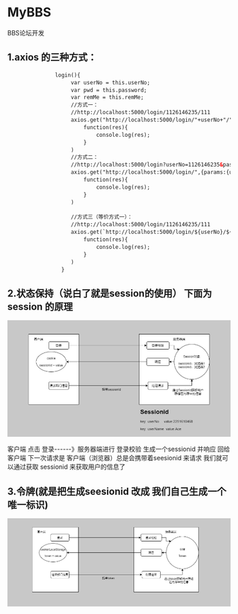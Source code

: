 # MyBBS
BBS论坛开发
## 1.axios 的三种方式：
```html
               login(){
                    var userNo = this.userNo;
                    var pwd = this.password;
                    var remMe = this.remMe;
                    //方式一：
                    //http://localhost:5000/login/1126146235/111
                    axios.get("http://localhost:5000/login/"+userNo+"/"+pwd).then(
                        function(res){
                            console.log(res);
                        }
                    )
                    //方式二：
                    //http://localhost:5000/login?userNo=1126146235&password=111
                    axios.get("http://localhost:5000/login/",{params:{userNo,password:pwd}}).then(
                        function(res){
                            console.log(res);
                        }
                    )

                    //方式三（等价方式一）：
                    //http://localhost:5000/login/1126146235/111
                    axios.get(`http://localhost:5000/login/${userNo}/${pwd}/`,{params:{userNo,password:pwd}}).then(
                        function(res){
                            console.log(res);
                        }
                    )
                 }
```
## 2.状态保持（说白了就是session的使用） 下面为session 的原理
![状态保持](https://github.com/RanGuMo/MyBBS/blob/master/my_bbs_ui/assets/images/1657034294668.jpg)


客户端  点击 登录------》服务器端进行 登录校验 生成一个sessionid 并响应 回给 客户端 
下一次请求是 客户端（浏览器）总是会携带着seesionid 来请求 我们就可以通过获取 sessionid 来获取用户的信息了

## 3.令牌(就是把生成seesionid  改成 我们自己生成一个唯一标识)
![令牌](https://github.com/RanGuMo/MyBBS/blob/master/my_bbs_ui/assets/images/1657034750561.jpg)
